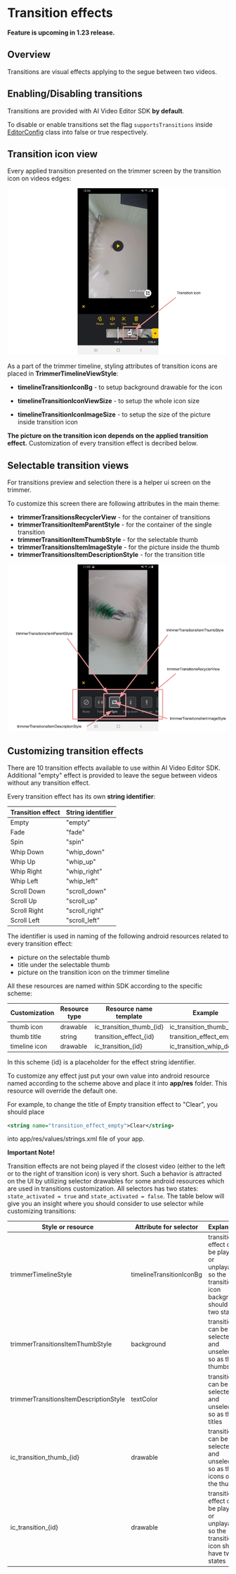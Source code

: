 # Transition effects

**Feature is upcoming in 1.23 release.**

## Overview

Transitions are visual effects applying to the segue between two videos.

## Enabling/Disabling transitions

Transitions are provided with AI Video Editor SDK **by default**.

To disable or enable transitions set the flag ```supportsTransitions``` inside [EditorConfig](config_videoeditor.md) class into false or true respectively. 

## Transition icon view

Every applied transition presented on the trimmer screen by the transition icon on videos edges:

![img](screenshots/transitions_1.png)

As a part of the trimmer timeline, styling attributes of transition icons are placed in **TrimmerTimelineViewStyle**:

- **timelineTransitionIconBg** - to setup background drawable for the icon

- **timelineTransitionIconViewSize** - to setup the whole icon size

- **timelineTransitionIconImageSize** - to setup the size of the picture inside transition icon

**The picture on the transition icon depends on the applied transition effect.** Customization of every transition effect is decribed below. 

## Selectable transition views

For transitions preview and selection there is a helper ui screen on the trimmer. 

To customize this screen there are following attributes in the main theme:

- **trimmerTransitionsRecyclerView** - for the container of transitions
- **trimmerTransitionItemParentStyle** - for the container of the single transition 
- **trimmerTransitionItemThumbStyle** - for the selectable thumb
- **trimmerTransitionsItemImageStyle** - for the picture inside the thumb
- **trimmerTransitionsItemDescriptionStyle** - for the transition title

![img](screenshots/transitions_2.png)


## Customizing transition effects

There are 10 transition effects available to use within AI Video Editor SDK. Additional "empty" effect is provided to leave the segue between videos without any transition effect.

Every transition effect has its own **string identifier**: 

| Transition effect | String identifier
| --- | --- |
| Empty | "empty" |
| Fade | "fade" |
| Spin | "spin" |
| Whip Down | "whip_down"|
| Whip Up | "whip_up" |
| Whip Right | "whip_right" |
| Whip Left | "whip_left" |
| Scroll Down | "scroll_down" |
| Scroll Up | "scroll_up" |
| Scroll Right | "scroll_right" |
| Scroll Left | "scroll_left" |

The identifier is used in naming of the following android resources related to every transition effect:
- picture on the selectable thumb
- title under the selectable thumb
- picture on the transition icon on the trimmer timeline

All these resources are named within SDK according to the specific scheme:

| Customization | Resource type | Resource name template | Example
| --- | --- | --- | --- |
| thumb icon | drawable | ic_transition_thumb_{id} | ic_transition_thumb_fade
| thumb title | string | transition_effect_{id} | transition_effect_empty
| timeline icon | drawable | ic_transition_{id} | ic_transition_whip_down

In this scheme {id} is a placeholder for the effect string identifier.

To customize any effect just put your own value into android resource named according to the scheme above and place it into **app/res** folder. This resource will override the default one.

For example, to change the title of Empty transition effect to "Clear", you should place 
```xml
<string name="transition_effect_empty">Clear</string>
```
into app/res/values/strings.xml file of your app.

**Important Note!** 

Transition effects are not being played if the closest video (either to the left or to the right of transition icon) is very short. Such a behavior is attracted on the UI by utilizing selector drawables for some android resources which are used in transitions customization. All selectors has two states: `state_activated = true` and `state_activated = false`. The table below will give you an insight where you should consider to use selector while customizing transitions:

| Style or resource | Attribute for selector | Explanation
| --- | --- | --- |
| trimmerTimelineStyle | timelineTransitionIconBg | transition effect can be playable or unplayable, so the transition icon background should have two states
| trimmerTransitionsItemThumbStyle | background | transitions can be selected and unselected, so as theirs thumbs
| trimmerTransitionsItemDescriptionStyle | textColor | transitions can be selected and unselected, so as theirs titles
| ic_transition_thumb_{id} | drawable | transitions can be selected and unselected, so as theirs icons on the thumb
| ic_transition_{id} | drawable | transition effect can be playable or unplayable, so the transition icon should have two states 

